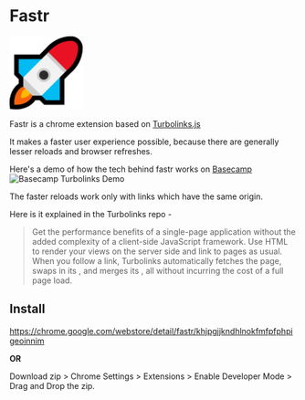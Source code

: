 # Fastr

![rocket logo](extension/icon.png)

Fastr is a chrome extension based on [Turbolinks.js](https://github.com/turbolinks/turbolinks)

It makes a faster user experience possible, because there are generally lesser reloads and browser refreshes.

Here's a demo of how the tech behind fastr works on [Basecamp](https://basecamp.com)
![Basecamp Turbolinks Demo](https://s3.amazonaws.com/turbolinks-docs/images/turbolinks.gif)

The faster reloads work only with links which have the same origin.

Here is it explained in the Turbolinks repo - 

>Get the performance benefits of a single-page application without the added complexity of a client-side JavaScript framework. Use HTML to render your views on the server side and link to pages as usual. When you follow a link, Turbolinks automatically fetches the page, swaps in its <body>, and merges its <head>, all without incurring the cost of a full page load.

## Install

https://chrome.google.com/webstore/detail/fastr/khjpgjjkndhlnokfmfpfphpigeoinnim

**OR**

Download zip > Chrome Settings > Extensions > Enable Developer Mode > Drag and Drop the zip.
